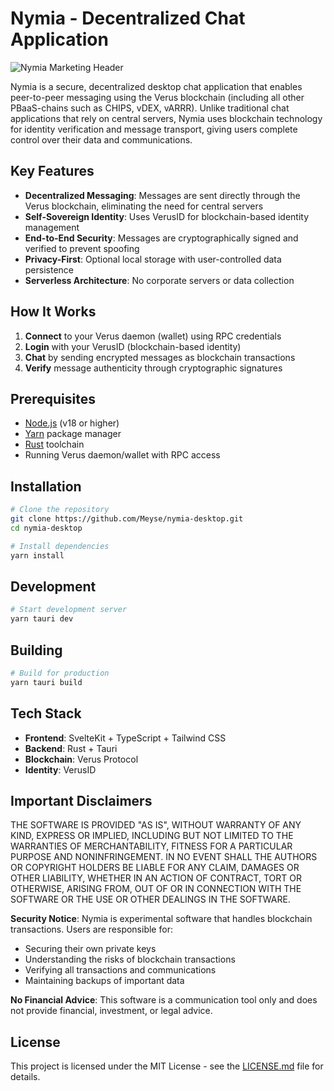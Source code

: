 # Nymia - Decentralized Chat Application

![Nymia Marketing Header](https://www.imgdumper.nl/uploads9/6856d3cbbf18b/6856d3cbbabe0-marketing-header.png)

Nymia is a secure, decentralized desktop chat application that enables peer-to-peer messaging using the Verus blockchain (including all other PBaaS-chains such as CHIPS, vDEX, vARRR). Unlike traditional chat applications that rely on central servers, Nymia uses blockchain technology for identity verification and message transport, giving users complete control over their data and communications.

## Key Features

- **Decentralized Messaging**: Messages are sent directly through the Verus blockchain, eliminating the need for central servers
- **Self-Sovereign Identity**: Uses VerusID for blockchain-based identity management
- **End-to-End Security**: Messages are cryptographically signed and verified to prevent spoofing
- **Privacy-First**: Optional local storage with user-controlled data persistence
- **Serverless Architecture**: No corporate servers or data collection

## How It Works

1. **Connect** to your Verus daemon (wallet) using RPC credentials
2. **Login** with your VerusID (blockchain-based identity)
3. **Chat** by sending encrypted messages as blockchain transactions
4. **Verify** message authenticity through cryptographic signatures

## Prerequisites

- [Node.js](https://nodejs.org/) (v18 or higher)
- [Yarn](https://yarnpkg.com/) package manager
- [Rust](https://rustup.rs/) toolchain
- Running Verus daemon/wallet with RPC access

## Installation

```bash
# Clone the repository
git clone https://github.com/Meyse/nymia-desktop.git
cd nymia-desktop

# Install dependencies
yarn install
```

## Development

```bash
# Start development server
yarn tauri dev
```

## Building

```bash
# Build for production
yarn tauri build
```

## Tech Stack

- **Frontend**: SvelteKit + TypeScript + Tailwind CSS
- **Backend**: Rust + Tauri
- **Blockchain**: Verus Protocol
- **Identity**: VerusID

## Important Disclaimers

THE SOFTWARE IS PROVIDED "AS IS", WITHOUT WARRANTY OF ANY KIND, EXPRESS OR IMPLIED, INCLUDING BUT NOT LIMITED TO THE WARRANTIES OF MERCHANTABILITY, FITNESS FOR A PARTICULAR PURPOSE AND NONINFRINGEMENT. IN NO EVENT SHALL THE AUTHORS OR COPYRIGHT HOLDERS BE LIABLE FOR ANY CLAIM, DAMAGES OR OTHER LIABILITY, WHETHER IN AN ACTION OF CONTRACT, TORT OR OTHERWISE, ARISING FROM, OUT OF OR IN CONNECTION WITH THE SOFTWARE OR THE USE OR OTHER DEALINGS IN THE SOFTWARE.

**Security Notice**: Nymia is experimental software that handles blockchain transactions. Users are responsible for:
- Securing their own private keys
- Understanding the risks of blockchain transactions
- Verifying all transactions and communications
- Maintaining backups of important data

**No Financial Advice**: This software is a communication tool only and does not provide financial, investment, or legal advice.

## License

This project is licensed under the MIT License - see the [LICENSE.md](LICENSE.md) file for details.
